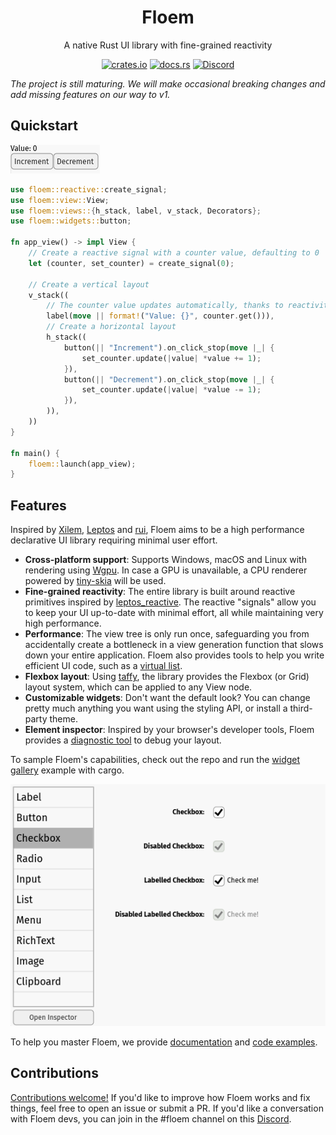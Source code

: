 <div align="center">

# Floem

A native Rust UI library with fine-grained reactivity

[![crates.io](https://img.shields.io/crates/v/floem.svg)](https://crates.io/crates/floem)
[![docs.rs](https://docs.rs/floem/badge.svg)](https://docs.rs/floem)
[![Discord](https://img.shields.io/discord/946858761413328946?color=%237289DA&label=discord)](https://discord.gg/RB6cRYerXX)

</div>

_The project is still maturing. We will make occasional breaking changes and add missing features on our way to v1._

## Quickstart

![Quickstart](docs/img/quickstart.png)

```rust
use floem::reactive::create_signal;
use floem::view::View;
use floem::views::{h_stack, label, v_stack, Decorators};
use floem::widgets::button;

fn app_view() -> impl View {
    // Create a reactive signal with a counter value, defaulting to 0
    let (counter, set_counter) = create_signal(0);

    // Create a vertical layout
    v_stack((
        // The counter value updates automatically, thanks to reactivity
        label(move || format!("Value: {}", counter.get())),
        // Create a horizontal layout
        h_stack((
            button(|| "Increment").on_click_stop(move |_| {
                set_counter.update(|value| *value += 1);
            }),
            button(|| "Decrement").on_click_stop(move |_| {
                set_counter.update(|value| *value -= 1);
            }),
        )),
    ))
}

fn main() {
    floem::launch(app_view);
}
```

## Features

Inspired by [Xilem](https://github.com/linebender/xilem), [Leptos](https://github.com/leptos-rs/leptos) and [rui](https://github.com/audulus/rui), Floem aims to be a high performance declarative UI library requiring minimal user effort.

- **Cross-platform support**: Supports Windows, macOS and Linux with rendering using [Wgpu](https://github.com/gfx-rs/wgpu). In case a GPU is unavailable, a CPU renderer powered by [tiny-skia](https://github.com/RazrFalcon/tiny-skia) will be used.
- **Fine-grained reactivity**: The entire library is built around reactive primitives inspired by [leptos_reactive](https://crates.io/crates/leptos_reactive). The reactive "signals" allow you to keep your UI up-to-date with minimal effort, all while maintaining very high performance.
- **Performance**: The view tree is only run once, safeguarding you from accidentally create a bottleneck in a view generation function that slows down your entire application. Floem also provides tools to help you write efficient UI code, such as a [virtual list](https://github.com/lapce/floem/tree/main/examples/virtual_list).
- **Flexbox layout**: Using [taffy](https://crates.io/crates/taffy), the library provides the Flexbox (or Grid) layout system, which can be applied to any View node.
- **Customizable widgets**: Don't want the default look? You can change pretty much anything you want using the styling API, or install a third-party theme.
- **Element inspector**: Inspired by your browser's developer tools, Floem provides a [diagnostic tool](https://lapce.dev/floem/floem/id/struct.Id.html#method.inspect) to debug your layout.

To sample Floem's capabilities, check out the repo and run the [widget gallery](examples/widget-gallery/src/main.rs) example with cargo.

![Widget gallery](docs/img/widget-gallery.png)

To help you master Floem, we provide [documentation](http://lapce.dev/floem/floem/) and [code examples](examples/).

## Contributions

[Contributions welcome!](CONTRIBUTING.md) If you'd like to improve how Floem works and fix things, feel free to open an issue or submit a PR. If you'd like a conversation with Floem devs, you can join in the #floem channel on this [Discord](https://discord.gg/RB6cRYerXX).
